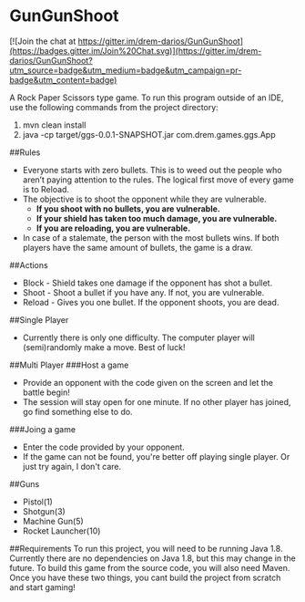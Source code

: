 # GunGunShoot

[![Join the chat at https://gitter.im/drem-darios/GunGunShoot](https://badges.gitter.im/Join%20Chat.svg)](https://gitter.im/drem-darios/GunGunShoot?utm_source=badge&utm_medium=badge&utm_campaign=pr-badge&utm_content=badge)

A Rock Paper Scissors type game. To run this program outside of an IDE, use the following commands from the project directory:

1. mvn clean install
2. java -cp target/ggs-0.0.1-SNAPSHOT.jar com.drem.games.ggs.App

##Rules
* Everyone starts with zero bullets. This is to weed out the people who aren’t paying attention to the rules. The logical first move of every game is to Reload.
* The objective is to shoot the opponent while they are vulnerable.
    * **If you shoot with no bullets, you are vulnerable.** 
    * **If your shield has taken too much damage, you are vulnerable.**
    * **If you are reloading, you are vulnerable.**
* In case of a stalemate, the person with the most bullets wins. If both players have the same amount of bullets, the game is a draw.

##Actions
* Block - Shield takes one damage if the opponent has shot a bullet.
* Shoot - Shoot a bullet if you have any. If not, you are vulnerable. 
* Reload - Gives you one bullet. If the opponent shoots, you are dead.

##Single Player
* Currently there is only one difficulty. The computer player will (semi)randomly make a move. Best of luck!

##Multi Player
###Host a game
   * Provide an opponent with the code given on the screen and let the battle begin! 
   * The session will stay open for one minute. If no other player has joined, go find something else to do.

###Joing a game
   * Enter the code provided by your opponent. 
   * If the game can not be found, you're better off playing single player. Or just try again, I don't care.

##Guns
* Pistol(1)
* Shotgun(3)
* Machine Gun(5)
* Rocket Launcher(10)

##Requirements
To run this project, you will need to be running Java 1.8. Currently there are no dependencies on Java 1.8, but this may change in the future. To build this game from the source code, you will also need Maven. Once you have these two things, you cant build the project from scratch and start gaming!
